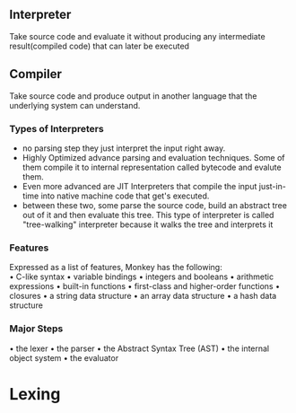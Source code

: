 ## Interpreter
Take source code and evaluate it without producing any intermediate result(compiled code) that can later be executed  
## Compiler
Take source code and produce output in another language that the underlying system can understand.  
### Types of Interpreters 
- no parsing step they just interpret the input right away.
- Highly Optimized advance parsing and evaluation techniques. Some of them compile it to internal representation called bytecode and evalute them.
- Even more advanced are JIT Interpreters that compile the input just-in-time into native machine code that get's executed.  
- between these two, some parse the source code, build an abstract tree out of it and then evaluate this tree. This type of interpreter is called "tree-walking" interpreter because it walks the tree and interprets it 

### Features
Expressed as a list of features, Monkey has the following:  
• C-like syntax
• variable bindings
• integers and booleans
• arithmetic expressions
• built-in functions
• first-class and higher-order functions
• closures
• a string data structure
• an array data structure
• a hash data structure

### Major Steps
• the lexer
• the parser
• the Abstract Syntax Tree (AST)
• the internal object system
• the evaluator

# Lexing

